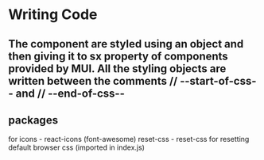 # Writing Code

## The component are styled using an object and then giving it to sx property of components provided by MUI. All the styling objects are written between the comments // --start-of-css-- and // --end-of-css--

## packages

for icons - react-icons (font-awesome)
reset-css - reset-css for resetting default browser css (imported in index.js)
